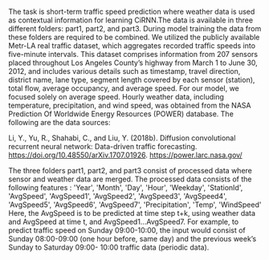 The task is short-term traffic speed prediction where weather data is used as contextual information for learning CiRNN.The data is available in three different folders: part1, part2, and part3. During model training the data from these folders are required to be combined. We utilized the publicly available Metr-LA real traffic dataset, which aggregates recorded traffic speeds into five-minute intervals. This dataset comprises information from 207 sensors placed throughout Los Angeles County’s highway from March 1 to June 30, 2012, and includes various details such as timestamp, travel direction, district name, lane type, segment length covered by each sensor (station), total flow, average occupancy, and average speed. For our model, we focused solely on average speed. Hourly weather data, including temperature, precipitation, and wind speed, was obtained from the NASA Prediction Of Worldwide Energy Resources (POWER) database. The following are the data sources:

Li, Y., Yu, R., Shahabi, C., and Liu, Y. (2018b). Diffusion convolutional recurrent neural network: Data-driven traffic forecasting. https://doi.org/10.48550/arXiv.1707.01926.
https://power.larc.nasa.gov/

The three folders part1, part2, and part3 consist of processed data where sensor and weather data are merged. The processed data consists of the following features : 'Year', 'Month', 'Day', 'Hour', 'Weekday', 'StationId', 'AvgSpeed', 'AvgSpeed1', 'AvgSpeed2', 'AvgSpeed3', 'AvgSpeed4', 'AvgSpeed5', 'AvgSpeed6', 'AvgSpeed7', 'Precipitation', 'Temp', 'WindSpeed'
Here, the AvgSpeed is to be predicted at time step t+k, using weather data and AvgSpeed at time t, and AvgSpeed1...AvgSpeed7. For example, to predict traffic speed on Sunday 09:00-10:00, the input would consist of Sunday 08:00-09:00 (one hour before, same day) and the previous week’s Sunday to Saturday 09:00- 10:00 traffic data (periodic data).



